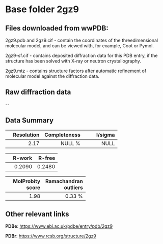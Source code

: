 # Base folder 2gz9

## Files downloaded from wwPDB:

2gz9.pdb and 2gz9.cif - contain the coordinates of the threedimensional molecular model, and can be viewed with, for example, Coot or Pymol.

2gz9-sf.cif - contains deposited diffraction data for this PDB entry, if the structure has been solved with X-ray or neutron crystallography.

2gz9.mtz - contains structure factors after automatic refinement of molecular model against the diffraction data.

## Raw diffraction data

--<br> 

## Data Summary
|   | Resolution | Completeness| I/sigma |
|---|-------------:|----------------:|--------------:|
|   |2.17|NULL  %|<img width=50/>NULL |

|   | **R-work**| **R-free**   
|---|-------------:|----------------:|           
||0.2090|0.2480|

|   |**MolProbity<br>score**| **Ramachandran<br>outliers** 
|---|-------------:|----------------:|
||1.98|0.33 %|

## Other relevant links 
**PDBe**:  https://www.ebi.ac.uk/pdbe/entry/pdb/2gz9
 
**PDBr**: https://www.rcsb.org/structure/2gz9 

